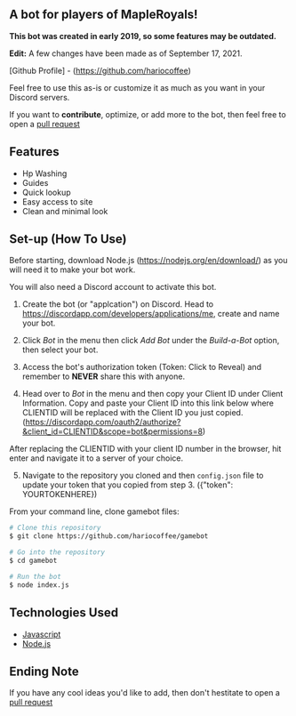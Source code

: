 ## A bot for players of MapleRoyals!

**This bot was created in early 2019, so some features may be outdated.**

**Edit:** A few changes have been made as of September 17, 2021.

[Github Profile] - (https://github.com/hariocoffee)

Feel free to use this as-is or customize it as much as you want in your Discord servers.

If you want to **contribute**, optimize, or add more to the bot, then feel free to open a [pull request](https://github.com/hariocoffee/gamebot/pulls)

## Features
- Hp Washing
- Guides
- Quick lookup
- Easy access to site
- Clean and minimal look

## Set-up (How To Use)

Before starting, download Node.js (https://nodejs.org/en/download/) as you will need it to make your bot work. 

You will also need a Discord account to activate this bot. 

1. Create the bot (or "applcation") on Discord. Head to https://discordapp.com/developers/applications/me, create and name your bot. 

2. Click *Bot* in the menu then click *Add Bot* under the *Build-a-Bot* option, then select your bot.

3. Access the bot's authorization token (Token: Click to Reveal) and remember to **NEVER** share this with anyone. 

4. Head over to *Bot* in the menu and then copy your Client ID under Client Information. Copy and paste your Client ID into this link below where CLIENTID will be replaced with the Client ID you just copied. (https://discordapp.com/oauth2/authorize?&client_id=CLIENTID&scope=bot&permissions=8)

After replacing the CLIENTID with your client ID number in the browser, hit enter and navigate it to a server of your choice.

5. Navigate to the repository you cloned and then `config.json` file to update your token that you copied from step 3. ({"token": YOURTOKENHERE})

From your command line, clone gamebot files:

```bash
# Clone this repository
$ git clone https://github.com/hariocoffee/gamebot

# Go into the repository
$ cd gamebot

# Run the bot
$ node index.js
```
## Technologies Used
- [Javascript](https://www.javascript.com/)
- [Node.js](https://nodejs.org/en/)

## Ending Note
If you have any cool ideas you'd like to add, then don't hestitate to open a [pull request](https://github.com/hariocoffee/gamebot/pulls)
